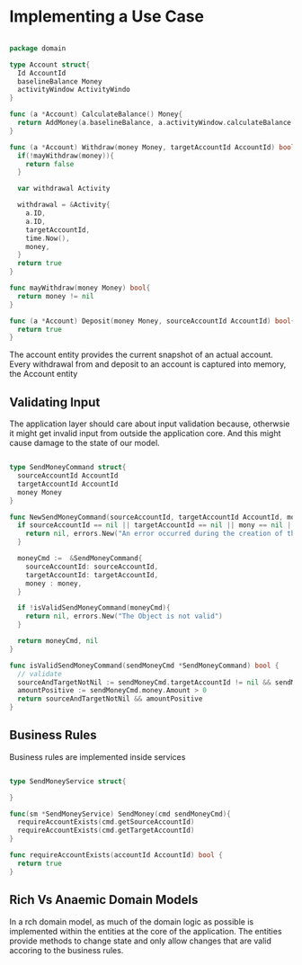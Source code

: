 # Implementing a Use Case

```go

package domain

type Account struct{
  Id AccountId
  baselineBalance Money
  activityWindow ActivityWindo
}

func (a *Account) CalculateBalance() Money{
  return AddMoney(a.baselineBalance, a.activityWindow.calculateBalance(a.ID))
}

func (a *Account) Withdraw(money Money, targetAccountId AccountId) bool{
  if(!mayWithdraw(money)){
    return false
  }

  var withdrawal Activity

  withdrawal = &Activity{
    a.ID,
    a.ID,
    targetAccountId,
    time.Now(),
    money,
  }
  return true
}

func mayWithdraw(money Money) bool{
  return money != nil
}

func (a *Account) Deposit(money Money, sourceAccountId AccountId) bool{
  return true
}
```

The account entity provides the current snapshot of an actual account. Every
withdrawal from and deposit to an account is captured into memory, the Account
entity

## Validating Input

The application layer should care about input validation because, otherwsie it might
get invalid input from outside the application core. And this might cause damage
to the state of our model.

```go

type SendMoneyCommand struct{
  sourceAccountId AccountId
  targetAccountId AccountId
  money Money
}

func NewSendMoneyCommand(sourceAccountId, targetAccountId AccountId, money Money) (*SendMoneyCommand, error){
  if sourceAccountId == nil || targetAccountId == nil || mony == nil || money.Amount < 1{
    return nil, errors.New("An error occurred during the creation of this object")
  }

  moneyCmd :=  &SendMoneyCommand{
    sourceAccountId: sourceAccountId,
    targetAccountId: targetAccountId,
    money : money,
  }

  if !isValidSendMoneyCommand(moneyCmd){
    return nil, errors.New("The Object is not valid")
  }

  return moneyCmd, nil
}

func isValidSendMoneyCommand(sendMoneyCmd *SendMoneyCommand) bool {
  // validate
  sourceAndTargetNotNil := sendMoneyCmd.targetAccountId != nil && sendMoneyCmd.targetAccountId != nil
  amountPositive := sendMoneyCmd.money.Amount > 0
  return sourceAndTargetNotNil && amountPositive
}

```

## Business Rules

Business rules are implemented inside services

```go

type SendMoneyService struct{

}

func(sm *SendMoneyService) SendMoney(cmd sendMoneyCmd){
  requireAccountExists(cmd.getSourceAccountId)
  requireAccountExists(cmd.getTargetAccountId)
}

func requireAccountExists(accountId AccountId) bool {
  return true
}

```

## Rich Vs Anaemic Domain Models

In a rch domain model, as much of the domain logic as possible is implemented
within the entities at the core of the application. The entities provide methods
to change state and only allow changes that are valid accoring to the business
rules.
